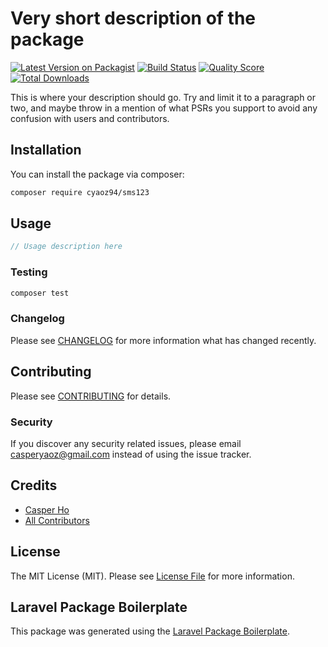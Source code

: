 # Very short description of the package

[![Latest Version on Packagist](https://img.shields.io/packagist/v/cyaoz94/sms123.svg?style=flat-square)](https://packagist.org/packages/cyaoz94/sms123)
[![Build Status](https://img.shields.io/travis/cyaoz94/sms123/master.svg?style=flat-square)](https://travis-ci.org/cyaoz94/sms123)
[![Quality Score](https://img.shields.io/scrutinizer/g/cyaoz94/sms123.svg?style=flat-square)](https://scrutinizer-ci.com/g/cyaoz94/sms123)
[![Total Downloads](https://img.shields.io/packagist/dt/cyaoz94/sms123.svg?style=flat-square)](https://packagist.org/packages/cyaoz94/sms123)

This is where your description should go. Try and limit it to a paragraph or two, and maybe throw in a mention of what PSRs you support to avoid any confusion with users and contributors.

## Installation

You can install the package via composer:

```bash
composer require cyaoz94/sms123
```

## Usage

``` php
// Usage description here
```

### Testing

``` bash
composer test
```

### Changelog

Please see [CHANGELOG](CHANGELOG.md) for more information what has changed recently.

## Contributing

Please see [CONTRIBUTING](CONTRIBUTING.md) for details.

### Security

If you discover any security related issues, please email casperyaoz@gmail.com instead of using the issue tracker.

## Credits

- [Casper Ho](https://github.com/cyaoz94)
- [All Contributors](../../contributors)

## License

The MIT License (MIT). Please see [License File](LICENSE.md) for more information.

## Laravel Package Boilerplate

This package was generated using the [Laravel Package Boilerplate](https://laravelpackageboilerplate.com).